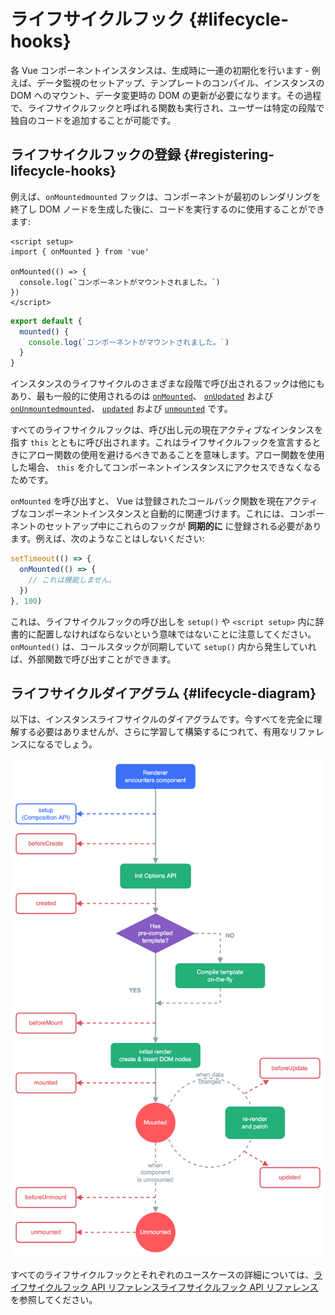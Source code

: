 # ライフサイクルフック {#lifecycle-hooks}

各 Vue コンポーネントインスタンスは、生成時に一連の初期化を行います - 例えば、データ監視のセットアップ、テンプレートのコンパイル、インスタンスの DOM へのマウント、データ変更時の DOM の更新が必要になります。その過程で、ライフサイクルフックと呼ばれる関数も実行され、ユーザーは特定の段階で独自のコードを追加することが可能です。

## ライフサイクルフックの登録 {#registering-lifecycle-hooks}

例えば、<span class="composition-api">`onMounted`</span><span class="options-api">`mounted`</span> フックは、コンポーネントが最初のレンダリングを終了し DOM ノードを生成した後に、コードを実行するのに使用することができます:

<div class="composition-api">

```vue
<script setup>
import { onMounted } from 'vue'

onMounted(() => {
  console.log(`コンポーネントがマウントされました。`)
})
</script>
```

</div>
<div class="options-api">

```js
export default {
  mounted() {
    console.log(`コンポーネントがマウントされました。`)
  }
}
```

</div>

インスタンスのライフサイクルのさまざまな段階で呼び出されるフックは他にもあり、最も一般的に使用されるのは <span class="composition-api">[`onMounted`](/api/composition-api-lifecycle.html#onmounted)、 [`onUpdated`](/api/composition-api-lifecycle.html#onupdated) および [`onUnmounted`](/api/composition-api-lifecycle.html#onunmounted)</span><span class="options-api">[`mounted`](/api/options-lifecycle.html#mounted)、 [`updated`](/api/options-lifecycle.html#updated) および [`unmounted`](/api/options-lifecycle.html#unmounted)</span> です。

<div class="options-api">

すべてのライフサイクルフックは、呼び出し元の現在アクティブなインタンスを指す `this` とともに呼び出されます。これはライフサイクルフックを宣言するときにアロー関数の使用を避けるべきであることを意味します。アロー関数を使用した場合、 `this` を介してコンポーネントインスタンスにアクセスできなくなるためです。

</div>

<div class="composition-api">

`onMounted` を呼び出すと、 Vue は登録されたコールバック関数を現在アクティブなコンポーネントインスタンスと自動的に関連づけます。これには、コンポーネントのセットアップ中にこれらのフックが **同期的に** に登録される必要があります。例えば、次のようなことはしないください:

```js
setTimeout(() => {
  onMounted(() => {
    // これは機能しません。
  })
}, 100)
```

これは、ライフサイクルフックの呼び出しを `setup()` や `<script setup>` 内に辞書的に配置しなければならないという意味ではないことに注意してください。`onMounted()` は、コールスタックが同期していて `setup()` 内から発生していれば、外部関数で呼び出すことができます。

</div>

## ライフサイクルダイアグラム {#lifecycle-diagram}

以下は、インスタンスライフサイクルのダイアグラムです。今すべてを完全に理解する必要はありませんが、さらに学習して構築するにつれて、有用なリファレンスになるでしょう。

![Component lifecycle diagram](./images/lifecycle.png)

<!-- https://www.figma.com/file/Xw3UeNMOralY6NV7gSjWdS/Vue-Lifecycle -->

すべてのライフサイクルフックとそれぞれのユースケースの詳細については、<span class="composition-api">[ライフサイクルフック API リファレンス](/api/composition-api-lifecycle.html)</span><span class="options-api">[ライフサイクルフック API リファレンス](/api/options-lifecycle.html)</span> を参照してください。
